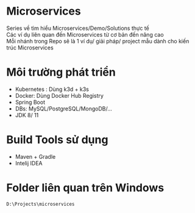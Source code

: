 # Microservices
Series về tìm hiểu Microservices/Demo/Solutions thực tế<br/>
Các ví dụ liên quan đến Microservices từ cơ bản đến nâng cao<br/>
Mỗi nhánh trong Repo sẽ là 1 ví dụ/ giải pháp/ project mẫu dành cho kiến trúc Microservices

# Môi trường phát triển
- Kubernetes : Dùng k3d + k3s
- Docker: Dùng Docker Hub Registry
- Spring Boot
- DBs: MySQL/PostgreSQL/MongoDB/...
- JDK 8/ 11

# Build Tools sử dụng
- Maven + Gradle
- Intelij IDEA

# Folder liên quan trên Windows
```
D:\Projects\microservices
```
